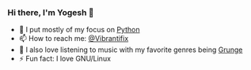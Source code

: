 ### Hi there, I'm Yogesh 👋

<!--
**vibrantifix/vibrantifix** is a ✨ _special_ ✨ repository because its `README.md` (this file) appears on your GitHub profile.
-->
- 🐍 I put mostly of my focus on [Python](https://python.org)
- 📫 How to reach me: [@Vibrantifix](https://t.me/Vibrantifix)
- 🎵 I also love listening to music with my favorite genres being [Grunge](https://youtu.be/hTWKbfoikeg)
- ⚡ Fun fact: I love GNU/Linux
